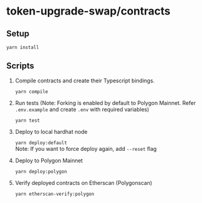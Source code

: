 # token-upgrade-swap/contracts

## Setup

`yarn install`

## Scripts

1. Compile contracts and create their Typescript bindings.

   `yarn compile`

2. Run tests (Note: Forking is enabled by default to Polygon Mainnet. Refer `.env.example` and create `.env` with required variables)

   `yarn test`

3. Deploy to local hardhat node

   `yarn deploy:default`  
   Note: If you want to force deploy again, add `--reset` flag

4. Deploy to Polygon Mainnet

   `yarn deploy:polygon`

5. Verify deployed contracts on Etherscan (Polygonscan)

   `yarn etherscan-verify:polygon`
